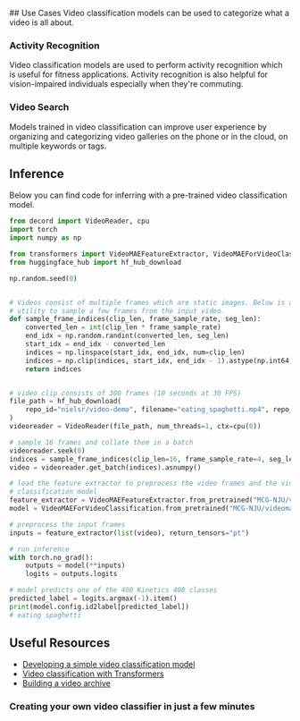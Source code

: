 ## Use Cases
Video classification models can be used to categorize what a video is all about.

### Activity Recognition
Video classification models are used to perform activity recognition which is useful for fitness applications. Activity  recognition is also helpful for vision-impaired individuals especially when they're commuting.

### Video Search
Models trained in video classification can improve user experience by organizing and categorizing video galleries on the phone or in the cloud, on multiple keywords or tags.

## Inference

Below you can find code for inferring with a pre-trained video classification model.

```python
from decord import VideoReader, cpu
import torch
import numpy as np

from transformers import VideoMAEFeatureExtractor, VideoMAEForVideoClassification
from huggingface_hub import hf_hub_download

np.random.seed(0)


# Videos consist of multiple frames which are static images. Below is a 
# utility to sample a few frames from the input video.
def sample_frame_indices(clip_len, frame_sample_rate, seg_len):
    converted_len = int(clip_len * frame_sample_rate)
    end_idx = np.random.randint(converted_len, seg_len)
    start_idx = end_idx - converted_len
    indices = np.linspace(start_idx, end_idx, num=clip_len)
    indices = np.clip(indices, start_idx, end_idx - 1).astype(np.int64)
    return indices


# video clip consists of 300 frames (10 seconds at 30 FPS)
file_path = hf_hub_download(
    repo_id="nielsr/video-demo", filename="eating_spaghetti.mp4", repo_type="dataset"
)
videoreader = VideoReader(file_path, num_threads=1, ctx=cpu(0))

# sample 16 frames and collate them in a batch
videoreader.seek(0)
indices = sample_frame_indices(clip_len=16, frame_sample_rate=4, seg_len=len(videoreader))
video = videoreader.get_batch(indices).asnumpy()

# load the feature extractor to preprocess the video frames and the video
# classification model
feature_extractor = VideoMAEFeatureExtractor.from_pretrained("MCG-NJU/videomae-base-finetuned-kinetics")
model = VideoMAEForVideoClassification.from_pretrained("MCG-NJU/videomae-base-finetuned-kinetics")

# preprocess the input frames
inputs = feature_extractor(list(video), return_tensors="pt")

# run inference
with torch.no_grad():
    outputs = model(**inputs)
    logits = outputs.logits

# model predicts one of the 400 Kinetics 400 classes
predicted_label = logits.argmax(-1).item()
print(model.config.id2label[predicted_label])
# eating spaghetti
```

## Useful Resources

- [Developing a simple video classification model](https://keras.io/examples/vision/video_classification)
- [Video classification with Transformers](https://keras.io/examples/vision/video_transformers)
- [Building a video archive](https://www.youtube.com/watch?v=_IeS1m8r6SY)

### Creating your own video classifier in just a few minutes


